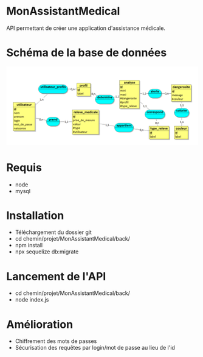 # MonAssistantMedical

 API permettant de créer une application d'assistance médicale.

 # Schéma de la base de données

![Alt text](ressources/MCD.PNG?raw=true "schéma bd")

# Requis

* node
* mysql

# Installation

* Téléchargement du dossier git
* cd chemin/projet/MonAssistantMedical/back/
* npm install
* npx sequelize db:migrate

# Lancement de l'API

* cd chemin/projet/MonAssistantMedical/back/
* node index.js

# Amélioration

* Chiffrement des mots de passes
* Sécurisation des requêtes par login/mot de passe au lieu de l'id